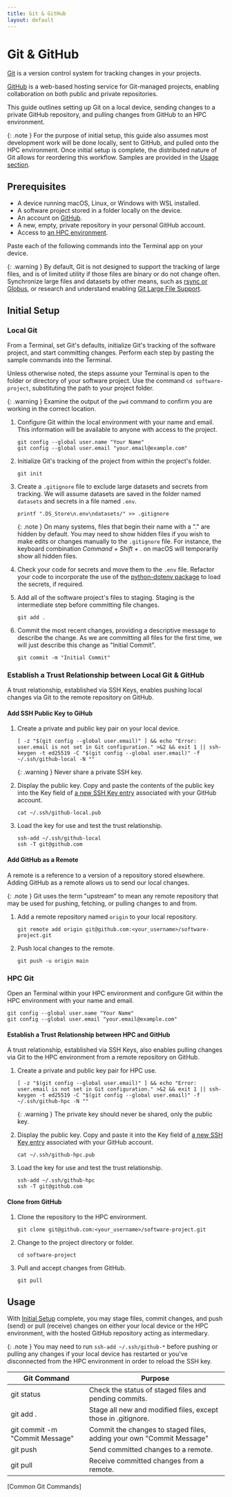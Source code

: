 ```yaml
---
title: Git & GitHub
layout: default
---
```


# Git & GitHub

[Git](https://git-scm.com) is a version control system for tracking changes in your projects.

[GitHub](https://github.com) is a web-based hosting service for Git-managed projects, enabling collaboration on both public and private repositories.

This guide outlines setting up Git on a local device, sending changes to a private GitHub repository, and pulling changes from GitHub to an HPC environment.

{: .note }
For the purpose of initial setup, this guide also assumes most development work will be done locally, sent to GitHub, and pulled onto the HPC environment.  Once initial setup is complete, the distributed nature of Git allows for reordering this workflow.  Samples are provided in the [Usage section](#usage).

## Prerequisites

- A device running macOS, Linux, or Windows with WSL installed.
- A software project stored in a folder locally on the device.
- An account on [GitHub](https://github.com).
- A new, empty, private repository in your personal GitHub account.
- Access to [an HPC environment](/condarc.html).

Paste each of the following commands into the Terminal app on your device.  

{: .warning }
By default, Git is not designed to support the tracking of large files, and is of limited utility if those files are binary or do not change often.  Synchronize large files and datasets by other means, such as [rsync or Globus](https://researchcomputing.princeton.edu/education/external-online-resources/data-transfer), or research and understand enabling [Git Large File Support](https://git-lfs.com).

## Initial Setup

### Local Git

From a Terminal, set Git's defaults, initialize Git's tracking of the software project, and start committing changes.  Perform each step by pasting the sample commands into the Terminal.

Unless otherwise noted, the steps assume your Terminal is open to the folder or directory of your software project.  Use the command `cd software-project`, substituting the path to your project folder.

{: .warning }
Examine the output of the `pwd` command to confirm you are working in the correct location.

1. Configure Git within the local environment with your name and email.  This information will be available to anyone with access to the project.
    ```
    git config --global user.name "Your Name"
    git config --global user.email "your.email@example.com"
    ```
2. Initialize Git's tracking of the project from within the project's folder.
    ```
    git init
    ```
3. Create a `.gitignore` file to exclude large datasets and secrets from tracking.  We will assume datasets are saved in the folder named `datasets` and secrets in a file named `.env`.
    ```
    printf ".DS_Store\n.env\ndatasets/" >> .gitignore
    ```
    {: .note }
    On many systems, files that begin their name with a "." are hidden by default.  You may need to show hidden files if you wish to make edits or changes manually to the `.gitignore` file.  For instance, the keyboard combination _Command + Shift + ._ on macOS will temporarily show all hidden files.
    
4. Check your code for secrets and move them to the `.env` file.  Refactor your code to incorporate the use of the [python-dotenv package](https://pypi.org/project/python-dotenv) to load the secrets, if required.

5. Add all of the software project's files to staging.  Staging is the intermediate step before committing file changes.
   ```
   git add .
   ```

6. Commit the most recent changes, providing a descriptive message to describe the change.  As we are committing all files for the first time, we will just describe this change as "Initial Commit".
   ```
   git commit -m "Initial Commit"
   ```

### Establish a Trust Relationship between Local Git & GitHub

A trust relationship, established via SSH Keys, enables pushing local changes via Git to the remote repository on GitHub.

#### Add SSH Public Key to GiHub

1. Create a private and public key pair on your local device.
    ```
    [ -z "$(git config --global user.email)" ] && echo "Error: user.email is not set in Git configuration." >&2 && exit 1 || ssh-keygen -t ed25519 -C "$(git config --global user.email)" -f ~/.ssh/github-local -N ""
    ```
    {: .warning }
    Never share a private SSH key.

2. Display the public key. Copy and paste the contents of the public key into the Key field of [a new SSH Key entry](https://github.com/settings/ssh/new) associated with your GitHub account.
    ```
    cat ~/.ssh/github-local.pub
    ```

3. Load the key for use and test the trust relationship.
    ```
    ssh-add ~/.ssh/github-local
    ssh -T git@github.com
    ```

#### Add GitHub as a Remote

A remote is a reference to a version of a repository stored elsewhere.  Adding GitHub as a remote allows us to send our local changes.

{: .note }
Git uses the term "upstream" to mean any remote repository that may be used for pushing, fetching, or pulling changes to and from.

1. Add a remote repository named `origin` to your local repository.
    ```
    git remote add origin git@github.com:<your_username>/software-project.git
    ```

2. Push local changes to the remote.
    ```
    git push -u origin main
    ```

### HPC Git

Open an Terminal within your HPC environment and configure Git within the HPC environment with your name and email.
```
git config --global user.name "Your Name"
git config --global user.email "your.email@example.com"
```

#### Establish a Trust Relationship between HPC and GitHub

A trust relationship, established via SSH Keys, also enables pulling changes via Git to the HPC environment from a remote repository on GitHub.

1. Create a private and public key pair for HPC use.
    ```
    [ -z "$(git config --global user.email)" ] && echo "Error: user.email is not set in Git configuration." >&2 && exit 1 || ssh-keygen -t ed25519 -C "$(git config --global user.email)" -f ~/.ssh/github-hpc -N ""
    ```
    {: .warning }
    The private key should never be shared, only the public key.

2. Display the public key. Copy and paste it into the Key field of [a new SSH Key entry](https://github.com/settings/ssh/new) associated with your GitHub account.
    ```
    cat ~/.ssh/github-hpc.pub
    ```

3. Load the key for use and test the trust relationship.
    ```
    ssh-add ~/.ssh/github-hpc
    ssh -T git@github.com
    ```

#### Clone from GitHub

1. Clone the repository to the HPC environment.
    ```
    git clone git@github.com:<your_username>/software-project.git
    ```

2. Change to the project directory or folder.
   ```
   cd software-project
   ```

2. Pull and accept changes from GitHub.
   ```
   git pull
   ```

## Usage

With [Initial Setup](#initial-setup) complete, you may stage files, commit changes, and push (send) or pull (receive) changes on either your local device or the HPC environment, with the hosted GitHub repository acting as intermediary.

{: .note }
You may need to run `ssh-add ~/.ssh/github-*` before pushing or pulling any changes if your local device has restarted or you've disconnected from the HPC environment in order to reload the SSH key.

| Git Command                    | Purpose                                                              |
| ------------------------------ | -------------------------------------------------------------------- |
| git status                     | Check the status of staged files and pending commits.                |
| git add .                      | Stage all new and modified files, except those in .gitignore.        |
| git commit -m "Commit Message" | Commit the changes to staged files, adding your own "Commit Message" |
| git push                       | Send committed changes to a remote.                                  |
| git pull                       | Receive committed changes from a remote.                             |
[Common Git Commands]